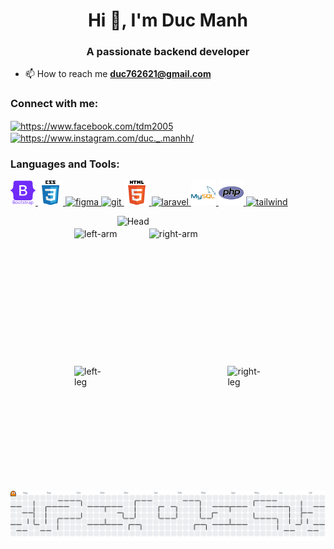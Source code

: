 <h1 align="center">Hi 👋, I'm Duc Manh</h1>
<h3 align="center">A passionate backend developer</h3>

- 📫 How to reach me **duc762621@gmail.com**

<h3 align="left">Connect with me:</h3>
<p align="left">
<a href="https://fb.com/https://www.facebook.com/tdm2005" target="blank"><img align="center" src="https://raw.githubusercontent.com/rahuldkjain/github-profile-readme-generator/master/src/images/icons/Social/facebook.svg" alt="https://www.facebook.com/tdm2005" height="30" width="40" /></a>
<a href="https://instagram.com/https://www.instagram.com/duc._.manhh/" target="blank"><img align="center" src="https://raw.githubusercontent.com/rahuldkjain/github-profile-readme-generator/master/src/images/icons/Social/instagram.svg" alt="https://www.instagram.com/duc._.manhh/" height="30" width="40" /></a>
</p>

<h3 align="left">Languages and Tools:</h3>
<p align="left"> <a href="https://getbootstrap.com" target="_blank" rel="noreferrer"> <img src="https://raw.githubusercontent.com/devicons/devicon/master/icons/bootstrap/bootstrap-plain-wordmark.svg" alt="bootstrap" width="40" height="40"/> </a> <a href="https://www.w3schools.com/css/" target="_blank" rel="noreferrer"> <img src="https://raw.githubusercontent.com/devicons/devicon/master/icons/css3/css3-original-wordmark.svg" alt="css3" width="40" height="40"/> </a> <a href="https://www.figma.com/" target="_blank" rel="noreferrer"> <img src="https://www.vectorlogo.zone/logos/figma/figma-icon.svg" alt="figma" width="40" height="40"/> </a> <a href="https://git-scm.com/" target="_blank" rel="noreferrer"> <img src="https://www.vectorlogo.zone/logos/git-scm/git-scm-icon.svg" alt="git" width="40" height="40"/> </a> <a href="https://www.w3.org/html/" target="_blank" rel="noreferrer"> <img src="https://raw.githubusercontent.com/devicons/devicon/master/icons/html5/html5-original-wordmark.svg" alt="html5" width="40" height="40"/> </a> <a href="https://laravel.com/" target="_blank" rel="noreferrer"> <img src="https://avatars.githubusercontent.com/u/958072?v=4" alt="laravel" width="40" height="40"/> </a> <a href="https://www.mysql.com/" target="_blank" rel="noreferrer"> <img src="https://raw.githubusercontent.com/devicons/devicon/master/icons/mysql/mysql-original-wordmark.svg" alt="mysql" width="40" height="40"/> </a> <a href="https://www.php.net" target="_blank" rel="noreferrer"> <img src="https://raw.githubusercontent.com/devicons/devicon/master/icons/php/php-original.svg" alt="php" width="40" height="40"/> </a> <a href="https://tailwindcss.com/" target="_blank" rel="noreferrer"> <img src="https://www.vectorlogo.zone/logos/tailwindcss/tailwindcss-icon.svg" alt="tailwind" width="40" height="40"/> </a> </p>
<div style="width: 300px; margin: 0 auto; display: flex; flex-wrap: nowrap;">
    <img
    alt="left-arm" 
    style="margin-top: 20px;"
    height="200"
    src="https://media.giphy.com/media/LX0o9BYKg0rKIgFw8l/giphy.gif?cid=790b7611ywprp690sb7fey7bhrf44h9aos6q9f76vf5o1yui&ep=v1_gifs_search&rid=giphy.gif&ct=g"
  />
  <img
    height="200"
    alt="Head"
    src="https://media1.giphy.com/media/v1.Y2lkPTc5MGI3NjExeHJ6MjMydmwzaGViODV2cjV4b2diOWIzZmYwOTQ5eWw5em01cWZrYSZlcD12MV9pbnRlcm5hbF9naWZfYnlfaWQmY3Q9Zw/w89I5SNX6xzt2sbXtJ/giphy.gif"
  />
  <img
    alt="right-arm"
    style="margin-top: 20px;"
    height="200"
    src="https://media.giphy.com/media/JKMG5km4cs30PYkSu7/giphy.gif?cid=790b7611ywprp690sb7fey7bhrf44h9aos6q9f76vf5o1yui&ep=v1_gifs_search&rid=giphy.gif&ct=g"
  />
</div>

<div style="padding-top: 20px; width: 300px; margin: 0 auto; display: flex; flex-wrap: nowrap; gap: 198px;">
    <img
    alt="left-leg"
    height="200"
    src="https://media2.giphy.com/media/v1.Y2lkPTc5MGI3NjExZmNuOHE4ejR5NDQ4eTJxYzM0OGdzZXM0cWo3NXNtdzFpdDdmNXpubyZlcD12MV9pbnRlcm5hbF9naWZfYnlfaWQmY3Q9Zw/h22mfPY17lVed1BUG5/giphy.gif"
  />
  <img
  alt="right-leg"
  height="200"
  src="https://media.giphy.com/media/8x5IUPMkEgfbV8Yr5e/giphy.gif"
/>
</div>



<picture>
  <source media="(prefers-color-scheme: dark)" srcset="https://raw.githubusercontent.com/DucMatt07/DucMatt07/output/pacman-contribution-graph-dark.svg">
  <source media="(prefers-color-scheme: light)" srcset="https://raw.githubusercontent.com/DucMatt07/DucMatt07/output/pacman-contribution-graph.svg">
  <img alt="pacman contribution graph" src="https://raw.githubusercontent.com/DucMatt07/DucMatt07/output/pacman-contribution-graph.svg">
</picture>
